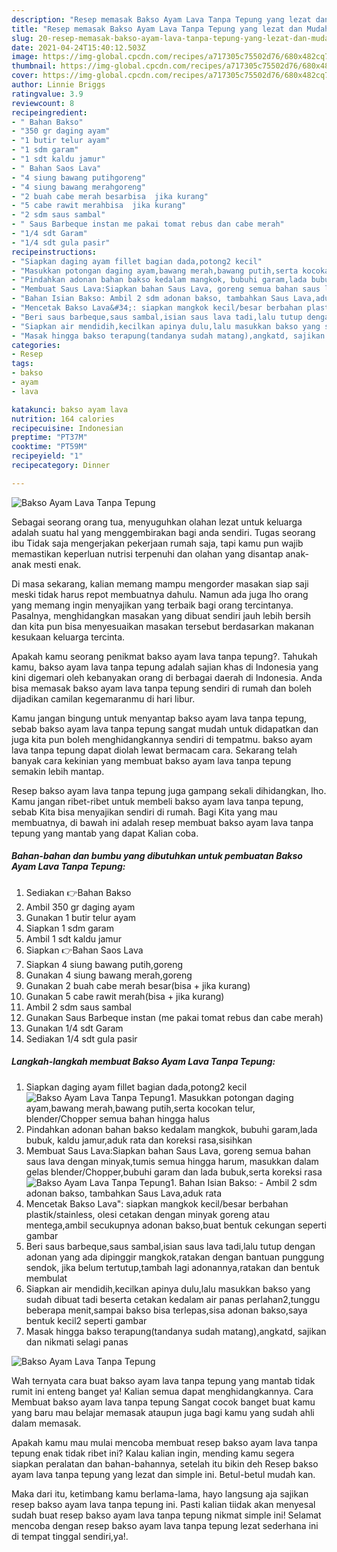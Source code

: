 ```yaml
---
description: "Resep memasak Bakso Ayam Lava Tanpa Tepung yang lezat dan Mudah Dibuat"
title: "Resep memasak Bakso Ayam Lava Tanpa Tepung yang lezat dan Mudah Dibuat"
slug: 20-resep-memasak-bakso-ayam-lava-tanpa-tepung-yang-lezat-dan-mudah-dibuat
date: 2021-04-24T15:40:12.503Z
image: https://img-global.cpcdn.com/recipes/a717305c75502d76/680x482cq70/bakso-ayam-lava-tanpa-tepung-foto-resep-utama.jpg
thumbnail: https://img-global.cpcdn.com/recipes/a717305c75502d76/680x482cq70/bakso-ayam-lava-tanpa-tepung-foto-resep-utama.jpg
cover: https://img-global.cpcdn.com/recipes/a717305c75502d76/680x482cq70/bakso-ayam-lava-tanpa-tepung-foto-resep-utama.jpg
author: Linnie Briggs
ratingvalue: 3.9
reviewcount: 8
recipeingredient:
- " Bahan Bakso"
- "350 gr daging ayam"
- "1 butir telur ayam"
- "1 sdm garam"
- "1 sdt kaldu jamur"
- " Bahan Saos Lava"
- "4 siung bawang putihgoreng"
- "4 siung bawang merahgoreng"
- "2 buah cabe merah besarbisa  jika kurang"
- "5 cabe rawit merahbisa  jika kurang"
- "2 sdm saus sambal"
- " Saus Barbeque instan me pakai tomat rebus dan cabe merah"
- "1/4 sdt Garam"
- "1/4 sdt gula pasir"
recipeinstructions:
- "Siapkan daging ayam fillet bagian dada,potong2 kecil"
- "Masukkan potongan daging ayam,bawang merah,bawang putih,serta kocokan telur, blender/Chopper semua bahan hingga halus"
- "Pindahkan adonan bahan bakso kedalam mangkok, bubuhi garam,lada bubuk, kaldu jamur,aduk rata dan koreksi rasa,sisihkan"
- "Membuat Saus Lava:Siapkan bahan Saus Lava, goreng semua bahan saus lava dengan minyak,tumis semua hingga harum, masukkan dalam gelas blender/Chopper,bubuhi garam dan lada bubuk,serta koreksi rasa"
- "Bahan Isian Bakso: Ambil 2 sdm adonan bakso, tambahkan Saus Lava,aduk rata"
- "Mencetak Bakso Lava&#34;: siapkan mangkok kecil/besar berbahan plastik/stainless, olesi cetakan dengan minyak goreng atau mentega,ambil secukupnya adonan bakso,buat bentuk cekungan seperti gambar"
- "Beri saus barbeque,saus sambal,isian saus lava tadi,lalu tutup dengan adonan yang ada dipinggir mangkok,ratakan dengan bantuan punggung sendok, jika belum tertutup,tambah lagi adonannya,ratakan dan bentuk membulat"
- "Siapkan air mendidih,kecilkan apinya dulu,lalu masukkan bakso yang sudah dibuat tadi beserta cetakan kedalam air panas perlahan2,tunggu beberapa menit,sampai bakso bisa terlepas,sisa adonan bakso,saya bentuk kecil2 seperti gambar"
- "Masak hingga bakso terapung(tandanya sudah matang),angkatd, sajikan dan nikmati selagi panas"
categories:
- Resep
tags:
- bakso
- ayam
- lava

katakunci: bakso ayam lava 
nutrition: 164 calories
recipecuisine: Indonesian
preptime: "PT37M"
cooktime: "PT59M"
recipeyield: "1"
recipecategory: Dinner

---
```



![Bakso Ayam Lava Tanpa Tepung](https://img-global.cpcdn.com/recipes/a717305c75502d76/680x482cq70/bakso-ayam-lava-tanpa-tepung-foto-resep-utama.jpg)

Sebagai seorang orang tua, menyuguhkan olahan lezat untuk keluarga adalah suatu hal yang menggembirakan bagi anda sendiri. Tugas seorang ibu Tidak saja mengerjakan pekerjaan rumah saja, tapi kamu pun wajib memastikan keperluan nutrisi terpenuhi dan olahan yang disantap anak-anak mesti enak.

Di masa  sekarang, kalian memang mampu mengorder masakan siap saji meski tidak harus repot membuatnya dahulu. Namun ada juga lho orang yang memang ingin menyajikan yang terbaik bagi orang tercintanya. Pasalnya, menghidangkan masakan yang dibuat sendiri jauh lebih bersih dan kita pun bisa menyesuaikan masakan tersebut berdasarkan makanan kesukaan keluarga tercinta. 



Apakah kamu seorang penikmat bakso ayam lava tanpa tepung?. Tahukah kamu, bakso ayam lava tanpa tepung adalah sajian khas di Indonesia yang kini digemari oleh kebanyakan orang di berbagai daerah di Indonesia. Anda bisa memasak bakso ayam lava tanpa tepung sendiri di rumah dan boleh dijadikan camilan kegemaranmu di hari libur.

Kamu jangan bingung untuk menyantap bakso ayam lava tanpa tepung, sebab bakso ayam lava tanpa tepung sangat mudah untuk didapatkan dan juga kita pun boleh menghidangkannya sendiri di tempatmu. bakso ayam lava tanpa tepung dapat diolah lewat bermacam cara. Sekarang telah banyak cara kekinian yang membuat bakso ayam lava tanpa tepung semakin lebih mantap.

Resep bakso ayam lava tanpa tepung juga gampang sekali dihidangkan, lho. Kamu jangan ribet-ribet untuk membeli bakso ayam lava tanpa tepung, sebab Kita bisa menyajikan sendiri di rumah. Bagi Kita yang mau membuatnya, di bawah ini adalah resep membuat bakso ayam lava tanpa tepung yang mantab yang dapat Kalian coba.

<!--inarticleads1-->

##### Bahan-bahan dan bumbu yang dibutuhkan untuk pembuatan Bakso Ayam Lava Tanpa Tepung:

1. Sediakan  👉Bahan Bakso
1. Ambil 350 gr daging ayam
1. Gunakan 1 butir telur ayam
1. Siapkan 1 sdm garam
1. Ambil 1 sdt kaldu jamur
1. Siapkan  👉Bahan Saos Lava
1. Siapkan 4 siung bawang putih,goreng
1. Gunakan 4 siung bawang merah,goreng
1. Gunakan 2 buah cabe merah besar(bisa + jika kurang)
1. Gunakan 5 cabe rawit merah(bisa + jika kurang)
1. Ambil 2 sdm saus sambal
1. Gunakan  Saus Barbeque instan (me pakai tomat rebus dan cabe merah)
1. Gunakan 1/4 sdt Garam
1. Sediakan 1/4 sdt gula pasir




<!--inarticleads2-->

##### Langkah-langkah membuat Bakso Ayam Lava Tanpa Tepung:

1. Siapkan daging ayam fillet bagian dada,potong2 kecil
<img src="https://img-global.cpcdn.com/steps/2a242ae9cf557b59/160x128cq70/bakso-ayam-lava-tanpa-tepung-langkah-memasak-1-foto.jpg" alt="Bakso Ayam Lava Tanpa Tepung">1. Masukkan potongan daging ayam,bawang merah,bawang putih,serta kocokan telur, blender/Chopper semua bahan hingga halus
1. Pindahkan adonan bahan bakso kedalam mangkok, bubuhi garam,lada bubuk, kaldu jamur,aduk rata dan koreksi rasa,sisihkan
1. Membuat Saus Lava:Siapkan bahan Saus Lava, goreng semua bahan saus lava dengan minyak,tumis semua hingga harum, masukkan dalam gelas blender/Chopper,bubuhi garam dan lada bubuk,serta koreksi rasa
<img src="//assets-global.cpcdn.com/assets/icons/button_play-2c75c40dde080a61004c1f40b05d8f140eaff45d7e9e6481dc71c63d2e7c4909.png" alt="Bakso Ayam Lava Tanpa Tepung">1. Bahan Isian Bakso: - Ambil 2 sdm adonan bakso, tambahkan Saus Lava,aduk rata
1. Mencetak Bakso Lava&#34;: siapkan mangkok kecil/besar berbahan plastik/stainless, olesi cetakan dengan minyak goreng atau mentega,ambil secukupnya adonan bakso,buat bentuk cekungan seperti gambar
1. Beri saus barbeque,saus sambal,isian saus lava tadi,lalu tutup dengan adonan yang ada dipinggir mangkok,ratakan dengan bantuan punggung sendok, jika belum tertutup,tambah lagi adonannya,ratakan dan bentuk membulat
1. Siapkan air mendidih,kecilkan apinya dulu,lalu masukkan bakso yang sudah dibuat tadi beserta cetakan kedalam air panas perlahan2,tunggu beberapa menit,sampai bakso bisa terlepas,sisa adonan bakso,saya bentuk kecil2 seperti gambar
1. Masak hingga bakso terapung(tandanya sudah matang),angkatd, sajikan dan nikmati selagi panas
<img src="//assets-global.cpcdn.com/assets/icons/button_play-2c75c40dde080a61004c1f40b05d8f140eaff45d7e9e6481dc71c63d2e7c4909.png" alt="Bakso Ayam Lava Tanpa Tepung">



Wah ternyata cara buat bakso ayam lava tanpa tepung yang mantab tidak rumit ini enteng banget ya! Kalian semua dapat menghidangkannya. Cara Membuat bakso ayam lava tanpa tepung Sangat cocok banget buat kamu yang baru mau belajar memasak ataupun juga bagi kamu yang sudah ahli dalam memasak.

Apakah kamu mau mulai mencoba membuat resep bakso ayam lava tanpa tepung enak tidak ribet ini? Kalau kalian ingin, mending kamu segera siapkan peralatan dan bahan-bahannya, setelah itu bikin deh Resep bakso ayam lava tanpa tepung yang lezat dan simple ini. Betul-betul mudah kan. 

Maka dari itu, ketimbang kamu berlama-lama, hayo langsung aja sajikan resep bakso ayam lava tanpa tepung ini. Pasti kalian tiidak akan menyesal sudah buat resep bakso ayam lava tanpa tepung nikmat simple ini! Selamat mencoba dengan resep bakso ayam lava tanpa tepung lezat sederhana ini di tempat tinggal sendiri,ya!.

